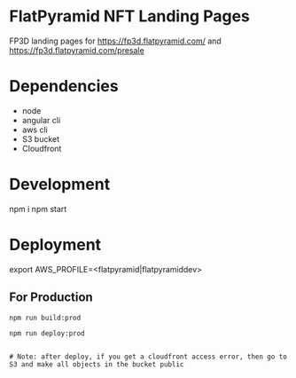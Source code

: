 # FlatPyramid NFT Landing Pages

FP3D landing pages for https://fp3d.flatpyramid.com/ and https://fp3d.flatpyramid.com/presale

# Dependencies

* node
* angular cli
* aws cli
* S3 bucket
* Cloudfront

# Development

npm i
npm start

# Deployment

export AWS_PROFILE=<flatpyramid|flatpyramiddev>

## For Production
```
npm run build:prod

npm run deploy:prod


# Note: after deploy, if you get a cloudfront access error, then go to S3 and make all objects in the bucket public

```

